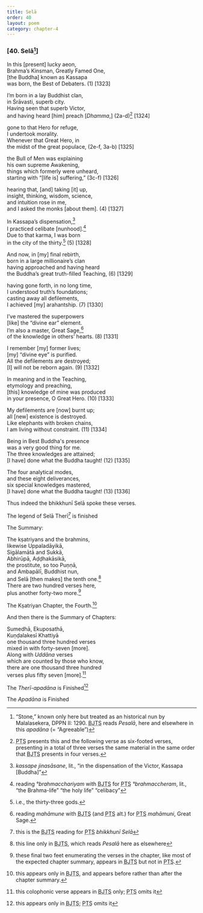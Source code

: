 ```yaml
---
title: Selā
order: 40
layout: poem
category: chapter-4
---
```


### \[40. Selā[^1]\]

In this \[present\] lucky aeon,  
Brahma’s Kinsman, Greatly Famed One,  
\[the Buddha\] known as Kassapa  
was born, the Best of Debaters. (1) \[1323\]

I’m born in a lay Buddhist clan,  
in Śrāvasti, superb city.  
Having seen that superb Victor,  
and having heard \[him\] preach \[*Dhamma*,\] (2a-d)[^2] \[1324\]

gone to that Hero for refuge,  
I undertook morality.  
Whenever that Great Hero, in  
the midst of the great populace, (2e-f, 3a-b) \[1325\]

the Bull of Men was explaining  
his own supreme Awakening,  
things which formerly were unheard,  
starting with “\[life is\] suffering,” (3c-f) \[1326\]

hearing that, \[and\] taking \[it\] up,  
insight, thinking, wisdom, science,  
and intuition rose in me,  
and I asked the monks \[about them\]. (4) \[1327\]

In Kassapa’s dispensation,[^3]  
I practiced celibate \[nunhood\].[^4]  
Due to that karma, I was born  
in the city of the thirty.[^5] (5) \[1328\]

And now, in \[my\] final rebirth,  
born in a large millionaire’s clan  
having approached and having heard  
the Buddha’s great truth-filled Teaching, (6) \[1329\]

having gone forth, in no long time,  
I understood truth’s foundations;  
casting away all defilements,  
I achieved \[my\] arahantship. (7) \[1330\]

I’ve mastered the superpowers  
\[like\] the “divine ear” element.  
I’m also a master, Great Sage,[^6]  
of the knowledge in others’ hearts. (8) \[1331\]

I remember \[my\] former lives;  
\[my\] “divine eye” is purified.  
All the defilements are destroyed;  
\[I\] will not be reborn again. (9) \[1332\]

In meaning and in the Teaching,  
etymology and preaching,  
\[this\] knowledge of mine was produced  
in your presence, O Great Hero. (10) \[1333\]

My defilements are \[now\] burnt up;  
all \[new\] existence is destroyed.  
Like elephants with broken chains,  
I am living without constraint. (11) \[1334\]

Being in Best Buddha's presence  
was a very good thing for me.  
The three knowledges are attained;  
\[I have\] done what the Buddha taught! (12) \[1335\]

The four analytical modes,  
and these eight deliverances,  
six special knowledges mastered,  
\[I have\] done what the Buddha taught! (13) \[1336\]

Thus indeed the bhikkhunī Selā spoke these verses.

The legend of Selā Therī[^7] is finished

The Summary:

The kṣatriyans and the brahmins,  
likewise Uppaladāyikā,  
Sigālamātā and Sukkā,  
Abhirūpā, Aḍḍhakāsikā,  
the prostitute, so too Puṇṇā,  
and Ambapālī, Buddhist nun,  
and Selā \[then makes\] the tenth one.[^8]  
There are two hundred verses here,  
plus another forty-two more.[^9]

The Kṣatriyan Chapter, the Fourth.[^10]

And then there is the Summary of Chapters:

Sumedhā, Ekuposathā,  
Kuṇḍalakesī Khattiyā  
one thousand three hundred verses  
mixed in with forty-seven \[more\].  
Along with *Uddāna* verses  
which are counted by those who know,  
there are one thousand three hundred  
verses plus fifty seven \[more\].[^11]

The *Therī-apadāna* is Finished[^12]

The *Apadāna* is Finished

[^1]: “Stone,” known only here but treated as an historical nun by Malalasekera, DPPN II: 1290. <abbr title="Buddha Jayanthi Tripitaka Series">BJTS</abbr> reads *Pesalā*, here and elsewhere in this *apadāna* (= “Agreeable”)

[^2]: <abbr title="Pali Text Society">PTS</abbr> presents this and the following verse as six-footed verses, presenting in a total of three verses the same material in the same order that <abbr title="Buddha Jayanthi Tripitaka Series">BJTS</abbr> presents in four verses.

[^3]: *kassape jinasāsane*, lit., “in the dispensation of the Victor, Kassapa \[Buddha\]”

[^4]: reading *°brahma<span class="diacritics" data-state="on">c</span><span class="no-diacritics" data-state="off">ch</span>ariyam* with <abbr title="Buddha Jayanthi Tripitaka Series">BJTS</abbr> for <abbr title="Pali Text Society">PTS</abbr> *°brahma<span class="diacritics" data-state="on">c</span><span class="no-diacritics" data-state="off">ch</span>eram*, lit., “the Brahma-life” “the holy life” “celibacy”

[^5]: i.e., the thirty-three gods.

[^6]: reading *mahāmune* with <abbr title="Buddha Jayanthi Tripitaka Series">BJTS</abbr> (and <abbr title="Pali Text Society">PTS</abbr> alt.) for <abbr title="Pali Text Society">PTS</abbr> *mahāmuni*, Great Sage.

[^7]: this is the <abbr title="Buddha Jayanthi Tripitaka Series">BJTS</abbr> reading for <abbr title="Pali Text Society">PTS</abbr> *bhikkhunī Selā*

[^8]: this line only in <abbr title="Buddha Jayanthi Tripitaka Series">BJTS</abbr>, which reads *Pesalā* here as elsewhere

[^9]: these final two feet enumerating the verses in the chapter, like most of the expected chapter summary, appears in <abbr title="Buddha Jayanthi Tripitaka Series">BJTS</abbr> but not in <abbr title="Pali Text Society">PTS</abbr>.

[^10]: this appears only in <abbr title="Buddha Jayanthi Tripitaka Series">BJTS</abbr>, and appears before rather than after the chapter summary.

[^11]: this colophonic verse appears in <abbr title="Buddha Jayanthi Tripitaka Series">BJTS</abbr> only; <abbr title="Pali Text Society">PTS</abbr> omits it

[^12]: this appears only in <abbr title="Buddha Jayanthi Tripitaka Series">BJTS</abbr>; <abbr title="Pali Text Society">PTS</abbr> omits it
